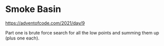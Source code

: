 Smoke Basin
===========

https://adventofcode.com/2021/day/9

Part one is brute force search for all the low points and summing them up (plus one each).

